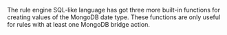 The rule engine SQL-like language has got three more built-in functions for creating values of the MongoDB date type. These functions are only useful for rules with at least one MongoDB bridge action.

